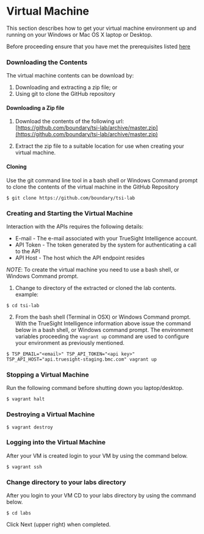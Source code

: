 Virtual Machine
===============

This section describes how to get your virtual machine environment up and running on
your Windows or Mac OS X laptop or Desktop.

Before proceeding ensure that you have met the prerequisites listed [here](prerequisites.md)

### Downloading the Contents

The virtual machine contents can be download by:

1. Downloading and extracting a zip file; or
2. Using git to clone the GitHub repository

#### Downloading a Zip file

1. Download the contents of the following url:
[https://github.com/boundary/tsi-lab/archive/master.zip](https://github.com/boundary/tsi-lab/archive/master.zip)

2. Extract the zip file to a suitable location for use when creating your virtual machine.

#### Cloning

Use the git command line tool in a bash shell or Windows Command prompt to clone the contents of the virtual machine
in the GitHub Repository

```
$ git clone https://github.com/boundary/tsi-lab
```



### Creating and Starting the Virtual Machine

Interaction with the APIs requires the following details:

- E-mail - The e-mail associated with your TrueSight Intelligence account.
- API Token - The token generated by the system for authenticating a call to the API
- API Host - The host which the API endpoint resides

_NOTE_: To create the virtual machine you need to use a bash shell, or Windows Command prompt.

1. Change to directory of the extracted or cloned the lab contents. example:
```
$ cd tsi-lab
```
2. From the bash shell (Terminal in OSX) or Windows Command prompt.
With the TrueSight Intelligence information above issue the command below in a bash shell,
or Windows command prompt. The environment variables proceeding the `vagrant up` command are used
to configure your environment as previously mentioned.
```
$ TSP_EMAIL="<email>" TSP_API_TOKEN="<api key>" TSP_API_HOST="api.truesight-staging.bmc.com" vagrant up
```

### Stopping a Virtual Machine

Run the following command before shutting down you laptop/desktop.
```
$ vagrant halt
```

### Destroying a Virtual Machine

```
$ vagrant destroy
```

### Logging into the Virtual Machine
After your VM is created login to your VM by using the command below.
```
$ vagrant ssh
```

### Change directory to your labs directory
After you login to your VM CD to your labs directory by using the command below.
```
$ cd labs
```
Click Next (upper right) when completed.
